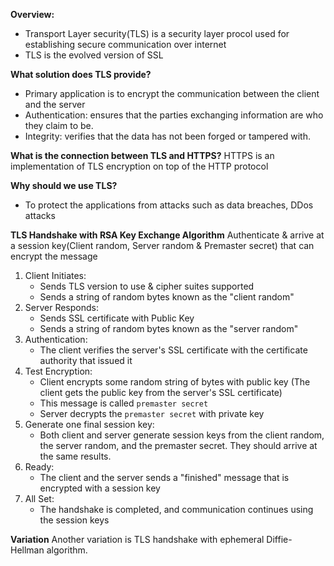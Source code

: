 **Overview:**

- Transport Layer security(TLS) is a security layer procol used for establishing secure communication over internet
- TLS is the evolved version of SSL

**What solution does TLS provide?**
- Primary application is to encrypt the communication between the client and the server
- Authentication: ensures that the parties exchanging information are who they claim to be.
- Integrity: verifies that the data has not been forged or tampered with.

**What is the connection between TLS and HTTPS?**
HTTPS is an implementation of TLS encryption on top of the HTTP protocol

**Why should we use TLS?**
- To protect the applications from attacks such as data breaches, DDos attacks

**TLS Handshake with RSA Key Exchange Algorithm**
Authenticate & arrive at a session key(Client random, Server random & Premaster secret) that can encrypt the message

1. Client Initiates: 
    * Sends TLS version to use & cipher suites supported
    * Sends a string of random bytes known as the "client random"
2. Server Responds:
    * Sends SSL certificate with Public Key
    * Sends a string of random bytes known as the "server random"
3. Authentication: 
    * The client verifies the server's SSL certificate with the certificate authority that issued it
4. Test Encryption:
    * Client encrypts some random string of bytes with public key (The client gets the public key from the server's SSL certificate)
    * This message is called `premaster secret`
    * Server decrypts the `premaster secret` with private key
5. Generate one final session key: 
    * Both client and server generate session keys from the client random, the server random, and the premaster secret. They should arrive at the same results.
6. Ready:
    * The client and the server sends a "finished" message that is encrypted with a session key 
7. All Set:
    * The handshake is completed, and communication continues using the session keys
    
**Variation**
Another variation is TLS handshake with ephemeral Diffie-Hellman algorithm.

    
